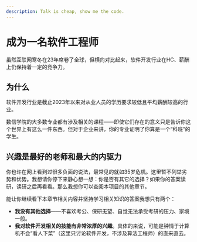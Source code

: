 ```yaml
---
description: Talk is cheap, show me the code.
---
```


# 成为一名软件工程师

虽然互联网寒冬在23年席卷了全球，但横向对比起来，软件开发行业在HC、薪酬上仍保持着一定的竞争力。

## 为什么

软件开发行业是截止2023年以来对从业人员的学历要求较低且平均薪酬较高的行业。

数信学院的大多数专业都有涉及相关的课程——即使它们存在的意义只是告诉你这个世界上有这么一件东西。但对于企业来讲，你的专业证明了你算是一个“科班”的学生。

## 兴趣是最好的老师和最大的内驱力

你也许在网上看到过很多负面的说法，最常见的就如35岁危机。这里暂不列举劣势和优势。我想请你停下来静心想一想：你是否有其它的选择？如果你的答案读研，读研之后再看看。那么我想你可以查阅本项目的其他章节。

能让你继续看下本章节相关内容并坚持学习相关知识的答案我想只有两个：

* **我没有其他选择**——不喜欢考公、保研无望、自觉无法承受考研的压力、家境一般。
* **我对软件开发相关的技能有非常浓厚的兴趣**。具体的来说，可能是钟情于计算机不会“看人下菜”（这里只讨论软件开发，不涉及算法工程师）的直来直去。

